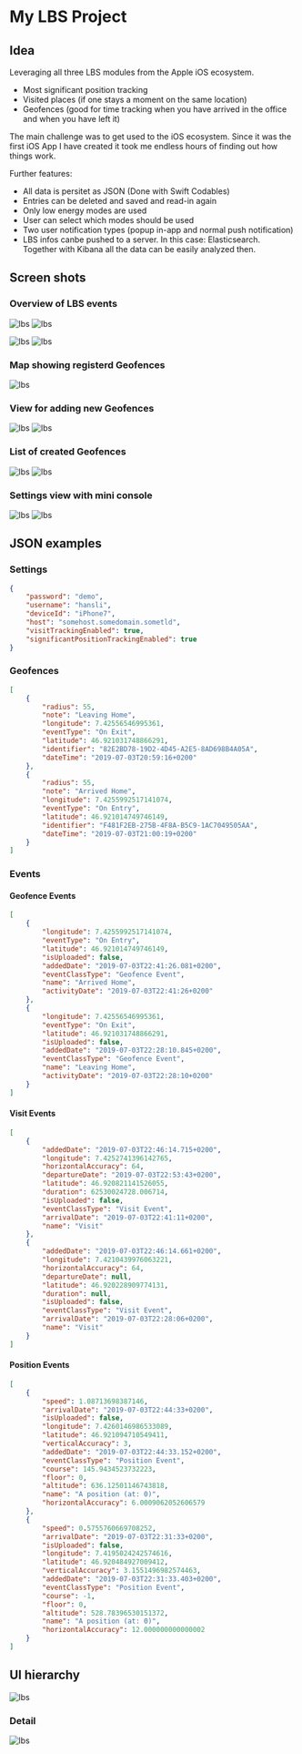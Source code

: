 # My LBS Project

## Idea

Leveraging all three LBS modules from the Apple iOS ecosystem.

- Most significant position tracking
- Visited places (if one stays a moment on the same location)
- Geofences (good for time tracking when you have arrived in the office and when you have left it)

The main challenge was to get used to the iOS ecosystem. Since it was the first iOS App I have created it took me endless hours of finding out how things work.

Further features:

- All data is persitet as JSON (Done with Swift Codables)
- Entries can be deleted and saved and read-in again
- Only low energy modes are used
- User can select which modes should be used
- Two user notification types (popup in-app and normal push notification)
- LBS infos canbe pushed to a server. In this case: Elasticsearch. Together with Kibana all the data can be easily analyzed then.

## Screen shots

### Overview of LBS events

![lbs](images/IMG_4394.png) ![lbs](images/IMG_4393.png) 

![lbs](images/IMG_4391.png) ![lbs](images/IMG_4392.png)

### Map showing registerd Geofences

![lbs](images/IMG_4382.png)

### View for adding new Geofences

![lbs](images/IMG_4383.png) ![lbs](images/IMG_4389.png)

### List of created Geofences

![lbs](images/IMG_4384.png) ![lbs](images/IMG_4388.png)

### Settings view with mini console

![lbs](images/IMG_4385.png) ![lbs](images/IMG_4386.png)

## JSON examples

### Settings

```json
{
    "password": "demo",
    "username": "hansli",
    "deviceId": "iPhone7",
    "host": "somehost.somedomain.sometld",
    "visitTrackingEnabled": true,
    "significantPositionTrackingEnabled": true
}
```

### Geofences

```json
[
    {
        "radius": 55,
        "note": "Leaving Home",
        "longitude": 7.42556546995361,
        "eventType": "On Exit",
        "latitude": 46.921031748866291,
        "identifier": "82E2BD78-19D2-4D45-A2E5-8AD698B4A05A",
        "dateTime": "2019-07-03T20:59:16+0200"
    },
    {
        "radius": 55,
        "note": "Arrived Home",
        "longitude": 7.4255992517141074,
        "eventType": "On Entry",
        "latitude": 46.921014749746149,
        "identifier": "F481F2EB-275B-4F8A-B5C9-1AC7049505AA",
        "dateTime": "2019-07-03T21:00:19+0200"
    }
]
```

### Events

#### Geofence Events

```json
[
    {
        "longitude": 7.4255992517141074,
        "eventType": "On Entry",
        "latitude": 46.921014749746149,
        "isUploaded": false,
        "addedDate": "2019-07-03T22:41:26.081+0200",
        "eventClassType": "Geofence Event",
        "name": "Arrived Home",
        "activityDate": "2019-07-03T22:41:26+0200"
    },
    {
        "longitude": 7.42556546995361,
        "eventType": "On Exit",
        "latitude": 46.921031748866291,
        "isUploaded": false,
        "addedDate": "2019-07-03T22:28:10.845+0200",
        "eventClassType": "Geofence Event",
        "name": "Leaving Home",
        "activityDate": "2019-07-03T22:28:10+0200"
    }
]
```

#### Visit Events

```json
[
    {
        "addedDate": "2019-07-03T22:46:14.715+0200",
        "longitude": 7.4252741396142765,
        "horizontalAccuracy": 64,
        "departureDate": "2019-07-03T22:53:43+0200",
        "latitude": 46.920821141526055,
        "duration": 62530024728.006714,
        "isUploaded": false,
        "eventClassType": "Visit Event",
        "arrivalDate": "2019-07-03T22:41:11+0200",
        "name": "Visit"
    },
    {
        "addedDate": "2019-07-03T22:46:14.661+0200",
        "longitude": 7.4210439976063221,
        "horizontalAccuracy": 64,
        "departureDate": null,
        "latitude": 46.920228909774131,
        "duration": null,
        "isUploaded": false,
        "eventClassType": "Visit Event",
        "arrivalDate": "2019-07-03T22:28:06+0200",
        "name": "Visit"
    }
]
```

#### Position Events

```json
[
    {
        "speed": 1.08713698387146,
        "arrivalDate": "2019-07-03T22:44:33+0200",
        "isUploaded": false,
        "longitude": 7.4260146986533089,
        "latitude": 46.921094710549411,
        "verticalAccuracy": 3,
        "addedDate": "2019-07-03T22:44:33.152+0200",
        "eventClassType": "Position Event",
        "course": 145.9434523732223,
        "floor": 0,
        "altitude": 636.12501146743818,
        "name": "A position (at: 0)",
        "horizontalAccuracy": 6.0009062052606579
    },
    {
        "speed": 0.5755760669708252,
        "arrivalDate": "2019-07-03T22:31:33+0200",
        "isUploaded": false,
        "longitude": 7.4195024242574616,
        "latitude": 46.920484927009412,
        "verticalAccuracy": 3.1551496982574463,
        "addedDate": "2019-07-03T22:31:33.403+0200",
        "eventClassType": "Position Event",
        "course": -1,
        "floor": 0,
        "altitude": 528.78396530151372,
        "name": "A position (at: 0)",
        "horizontalAccuracy": 12.000000000000002
    }
]
```

## UI hierarchy

![lbs](images/ib_all.png)

### Detail

![lbs](images/ib_detail.png)

